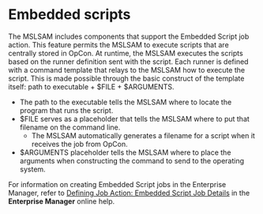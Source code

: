 # Embedded scripts

The MSLSAM includes components that support the Embedded Script job action. This feature permits the MSLSAM to execute scripts that are centrally stored in OpCon. At runtime, the MSLSAM executes the scripts based on the runner definition sent with the script. Each runner is defined with a command template that relays to the MSLSAM how to execute the script. This is made possible through the basic construct of the template itself: path to executable + $FILE + $ARGUMENTS.

- The path to the executable tells the MSLSAM where to locate the program that runs the script.
- $FILE serves as a placeholder that tells the MSLSAM where to put that filename on the command line.
  - The MSLSAM automatically generates a filename for a script when it receives the job from OpCon.
- $ARGUMENTS placeholder tells the MSLSAM where to place the arguments when constructing the command to send to the operating system.

For information on creating Embedded Script jobs in the Enterprise Manager, refer to [Defining Job Action: Embedded Script Job Details](https://help.smatechnologies.com/opcon/core/latest/Files/UI/Enterprise%20Manager/Job%20Type%20Management.htm#Defining_Job_Action:_Command_Script_Job_Details) in the **Enterprise Manager** online help.
